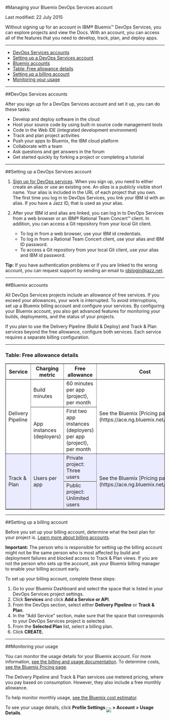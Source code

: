 #Managing your Bluemix DevOps Services account

Last modified: 22 July 2015

Without signing up for an account in IBM® Bluemix™ DevOps Services, you can explore projects and view the Docs. With an account, you can access all of the features that you need to develop, track, plan, and deploy apps.

---

* [DevOps Services accounts](#idsaccounts)
* [Setting up a DevOps Services account](#idssetup)
* [Bluemix accounts](#bmaccounts)
* [Table: Free allowance details](#table)
* [Setting up a billing account](#setup)
* [Monitoring your usage](#monitor)

--- 
<a name='idsaccounts'></a>
##DevOps Services accounts

After you sign up for a DevOps Services account and set it up, you can do these tasks:

* Develop and deploy software in the cloud
* Host your source code by using built-in source code management tools
* Code in the Web IDE (integrated development environment)
* Track and plan project activities
* Push your apps to Bluemix, the IBM cloud platform
* Collaborate with a team
* Ask questions and get answers in the forum
* Get started quickly by forking a project or completing a tutorial

---
<a name='idssetup'></a>
##Setting up a DevOps Services account

1.	[Sign up for DevOps services](https://hub.jazz.net/). When you sign up, you need to either create an alias or use an existing one. An *alias* is a publicly visible short name. Your alias is included in the URL of each project that you own. The first time you log in to DevOps Services, you link your IBM id with an alias. If you have a Jazz ID, that is used as your alias.
2.	After your IBM id and alias are linked, you can log in to DevOps Services from a web browser or an IBM® Rational Team Concert™ client. In addition, you can access a Git repository from your local Git client.

	* To log in from a web browser, use your IBM id credentials. 
	* To log in from a Rational Team Concert client, use your alias and IBM ID password.
	* To access a Git repository from your local Git client, use your alias and IBM id password.

**Tip:** If you have authentication problems or if you are linked to the wrong account, you can request support by sending an email to <idslogin@jazz.net>.

---
<a name='bmaccounts'></a>
##Bluemix accounts

All DevOps Services projects include an allowance of free services. If you exceed your allowances, your work is interrupted. To avoid interruptions, set up a Bluemix billing account and configure your services. By configuring your Bluemix account, you also get advanced features for monitoring your builds, deployments, and the status of your projects. 

If you plan to use the Delivery Pipeline (Build & Deploy) and Track & Plan services beyond the free allowance, configure both services. Each service requires a separate billing configuration.

---
<a name='table'></a>
### Table: Free allowance details
<table border="1" summary="" width="100%">
	<tbody>
		<tr>
			<th>Service</th>
			<th>Charging metric</th>
			<th>Free allowance</th>
			<th>Cost</th>
		</tr>
		<tr style="background-color: #FFFFFF">
			<td rowspan="2">Delivery Pipeline</td>
			<td>Build minutes</td>
			<td>60 minutes per app (project), per month</td>
			<td rowspan="2">See the Bluemix [Pricing page](https://ace.ng.bluemix.net/#/pricing/)</td>
		</tr>
		<tr style="background-color: #FFFFFF">
			<td>App instances (deployers)</td>
			<td>First two app instances (deployers) per app (project), per month</td>
		</tr>
		<tr style="background-color: #EBEBFF">
			<td rowspan="2">Track &amp; Plan</td>
			<td rowspan="2">Users per app</td>
			<td>Private project: Three users</td>
			<td rowspan="2">See the Bluemix [Pricing page](https://ace.ng.bluemix.net/#/pricing/)</td>
		</tr>
		<tr style="background-color: #EBEBFF">
			<td>Public project: Unlimited users</td>
		</tr>
	</tbody>
</table> 

---
<a name='setup'></a>
##Setting up a billing account

Before you set up your billing account, determine what the best plan for your project is. [Learn more about billing accounts](https://www.ng.bluemix.net/docs/#acctmgmt/billing.html#bil_plan).

**Important:** The person who is responsible for setting up the billing account might not be the same person who is most affected by build and deployment failures and blocked access to Track & Plan views. If you are not the person who sets up the account, ask your Bluemix billing manager to enable your billing account early.

To set up your billing account, complete these steps: 
1. Go to your Bluemix Dashboard and select the space that is listed in your DevOps Services project settings. 
2. Click **Services** and click **Add a Service or API**.
3. From the DevOps section, select either **Delivery Pipeline** or **Track & Plan**.
4. In the "Add Service" section, make sure that the space that corresponds to your  DevOps Services project is selected.
5. From the **Selected Plan** list, select a billing plan. 
6. Click **CREATE.**

---
<a name='monitor'></a>
##Monitoring your usage

You can monitor the usage details for your Bluemix account. For more information, [see the billing and usage documentation](https://www.ng.bluemix.net/docs/#acctmgmt/index-gentopic1.html#genTopProcId2). To determine costs, [see the Bluemix Pricing page](https://bluemix.net/#/pricing).

The Delivery Pipeline and Track & Plan services use metered pricing, where you pay based on consumption. However, they also include a free monthly allowance.

To help monitor monthly usage, [see the Bluemix cost estimator](https://ace.ng.bluemix.net/#/pricing/paneId=pricingSheet).

To see your usage details, click **Profile Settings <img src="./images/bm-profilealien.png"  align="bottom" style="display: inline; margin: 0px; border-style: none; margin-bottom: -10px;"> > Account > Usage Details**.





